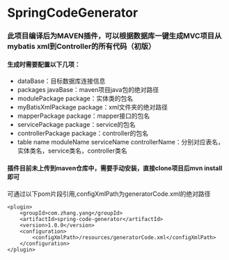 # SpringCodeGenerator
### 此项目编译后为MAVEN插件，可以根据数据库一键生成MVC项目从mybatis xml到Controller的所有代码（初版）
#### 生成时需要配置以下几项：
- dataBase：目标数据库连接信息
- packages javaBase：maven项目java包的绝对路径
- modulePackage package：实体类的包名
- myBatisXmlPackage package：xml文件夹的绝对路径
- mapperPackage package：mapper接口的包名
- servicePackage package：service的包名
- controllerPackage package：controller的包名
- table name moduleName serviceName controllerName：分别对应表名，实体类名，service类名，controller类名
#### 插件目前未上传到maven仓库中，需要手动安装，直接clone项目后mvn install即可
可通过以下pom片段引用,configXmlPath为generatorCode.xml的绝对路径
```
<plugin>
    <groupId>com.zhang.yang</groupId>
    <artifactId>spring-code-generator</artifactId>
    <version>1.0.0</version>
    <configuration>
        <configXmlPath>/resources/generatorCode.xml</configXmlPath>
    </configuration>
</plugin>
```
